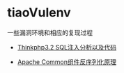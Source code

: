 # tiaoVulenv
一些漏洞环境和相应的复现过程

- [Thinkphp3.2 SQL注入分析以及代码](https://github.com/tiaotiaolong/tiaoVulenv/tree/master/thinkphp3wheresqlin)

- [Apache Common组件反序列化原理](https://github.com/tiaotiaolong/tiaoVulenv/tree/master/unseri)


